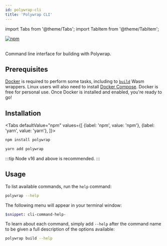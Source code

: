 ```yaml
---
id: polywrap-cli
title: 'Polywrap CLI'
---
```

import Tabs from '@theme/Tabs';
import TabItem from '@theme/TabItem';

<a href="https://www.npmjs.com/package/polywrap" target="_blank" rel="noopener noreferrer">
<img src="https://img.shields.io/npm/v/polywrap.svg" alt="npm"/>
</a>

<br/>
<br/>

Command line interface for building with Polywrap.

## Prerequisites

[Docker](https://www.docker.com/) is required to perform some tasks, including to [`build`](./commands/build) Wasm wrappers.
Linux users will also need to install [Docker Compose](https://docs.docker.com/compose/install/).
Docker is free for personal use. Once Docker is installed and enabled, you're ready to go!

## Installation

<Tabs
defaultValue="npm"
values={[
{label: 'npm', value: 'npm'},
{label: 'yarn', value: 'yarn'},
]}>
  <TabItem value="npm">

  ```bash
  npm install polywrap
  ```
  </TabItem>
  <TabItem value="yarn">

  ```bash
  yarn add polywrap
  ```
  </TabItem>
</Tabs>

:::tip
Node v16 and above is recommended.
:::

## Usage

To list available commands, run the `help` command:

```bash
polywrap --help
```

The following menu will appear in your terminal window:

```sh
$snippet: cli-command-help-
```

To learn about each command, simply add `--help` after the command name to be given a full description of the options available:
```bash
polywrap build --help
```
